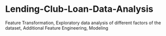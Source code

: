 # Lending-Club-Loan-Data-Analysis
Feature Transformation, Exploratory data analysis of different factors of the dataset, Additional Feature Engineering, Modeling
